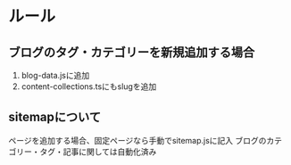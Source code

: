 # ルール

## ブログのタグ・カテゴリーを新規追加する場合

1. blog-data.jsに追加
2. content-collections.tsにもslugを追加

## sitemapについて

ページを追加する場合、固定ページなら手動でsitemap.jsに記入
ブログのカテゴリー・タグ・記事に関しては自動化済み
